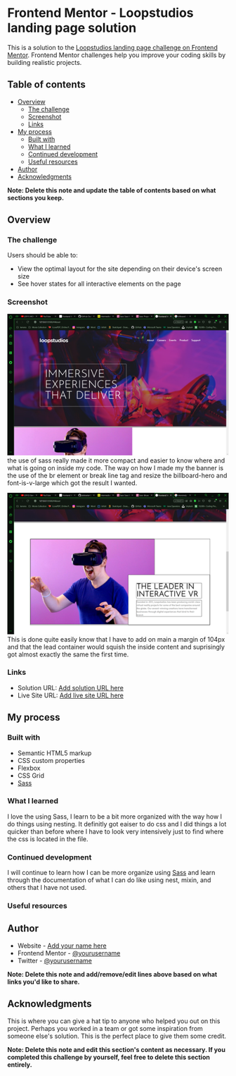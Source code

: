# Frontend Mentor - Loopstudios landing page solution

This is a solution to the [Loopstudios landing page challenge on Frontend Mentor](https://www.frontendmentor.io/challenges/loopstudios-landing-page-N88J5Onjw). Frontend Mentor challenges help you improve your coding skills by building realistic projects. 

## Table of contents

- [Overview](#overview)
  - [The challenge](#the-challenge)
  - [Screenshot](#screenshot)
  - [Links](#links)
- [My process](#my-process)
  - [Built with](#built-with)
  - [What I learned](#what-i-learned)
  - [Continued development](#continued-development)
  - [Useful resources](#useful-resources)
- [Author](#author)
- [Acknowledgments](#acknowledgments)

**Note: Delete this note and update the table of contents based on what sections you keep.**

## Overview

### The challenge

Users should be able to:

- View the optimal layout for the site depending on their device's screen size
- See hover states for all interactive elements on the page

### Screenshot

![Hero-banner-finish](images/process%20image/hero-nav.png)
the use of sass really made it more compact and easier to know where and what is going on inside my code. The way on how I made my the banner is the use of the br element or break line tag and resize the billboard-hero and font-is-v-large which got the result I wanted.

![Lead-article](images/process%20image/main-lead-article.png)
This is done quite easily know that I have to add on main a margin of 104px and that the lead container would squish the inside content and suprisingly got almost exactly the same the first time.

### Links

- Solution URL: [Add solution URL here](https://your-solution-url.com)
- Live Site URL: [Add live site URL here](https://your-live-site-url.com)

## My process

### Built with

- Semantic HTML5 markup
- CSS custom properties
- Flexbox
- CSS Grid
- [Sass](https://www.sass-lang.com)

### What I learned

I love the using Sass, I learn to be a bit more organized with the way how I do things using nesting. It definitly got eaiser to do css and I did things a lot quicker than before where I have to look very intensively just to find where the css is located in the file.

### Continued development

I will continue to learn how I can be more organize using [Sass](https://www.sass-lang.com) and learn through the documentation of what I can do like using nest, mixin, and others that I have not used.

### Useful resources


## Author

- Website - [Add your name here](https://www.your-site.com)
- Frontend Mentor - [@yourusername](https://www.frontendmentor.io/profile/yourusername)
- Twitter - [@yourusername](https://www.twitter.com/yourusername)

**Note: Delete this note and add/remove/edit lines above based on what links you'd like to share.**

## Acknowledgments

This is where you can give a hat tip to anyone who helped you out on this project. Perhaps you worked in a team or got some inspiration from someone else's solution. This is the perfect place to give them some credit.

**Note: Delete this note and edit this section's content as necessary. If you completed this challenge by yourself, feel free to delete this section entirely.**
